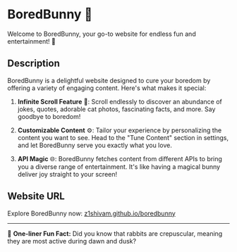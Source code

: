 # BoredBunny 🐰

Welcome to BoredBunny, your go-to website for endless fun and entertainment! 🎉

## Description

BoredBunny is a delightful website designed to cure your boredom by offering a variety of engaging content. Here's what makes it special:

1. **Infinite Scroll Feature** 🔄: Scroll endlessly to discover an abundance of jokes, quotes, adorable cat photos, fascinating facts, and more. Say goodbye to boredom!

2. **Customizable Content** ⚙️: Tailor your experience by personalizing the content you want to see. Head to the "Tune Content" section in settings, and let BoredBunny serve you exactly what you love.

3. **API Magic** 🌐: BoredBunny fetches content from different APIs to bring you a diverse range of entertainment. It's like having a magical bunny deliver joy straight to your screen!

## Website URL

Explore BoredBunny now: [z1shivam.github.io/boredbunny](https://z1shivam.github.io/boredbunny)

---

🐇 **One-liner Fun Fact:** Did you know that rabbits are crepuscular, meaning they are most active during dawn and dusk?
